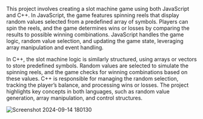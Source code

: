 This project involves creating a slot machine game using both JavaScript and C++. In JavaScript, the game features spinning reels that display random values selected from a predefined array of symbols. Players can spin the reels, and the game determines wins or losses by comparing the results to possible winning combinations. JavaScript handles the game logic, random value selection, and updating the game state, leveraging array manipulation and event handling.

In C++, the slot machine logic is similarly structured, using arrays or vectors to store predefined symbols. Random values are selected to simulate the spinning reels, and the game checks for winning combinations based on these values. C++ is responsible for managing the random selection, tracking the player’s balance, and processing wins or losses. The project highlights key concepts in both languages, such as random value generation, array manipulation, and control structures.





![Screenshot 2024-09-14 180130](https://github.com/user-attachments/assets/db8ebb8d-a3f3-47a6-98ba-dc101d2d9b28)


